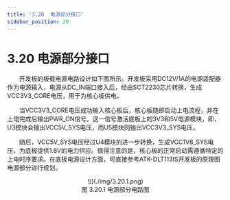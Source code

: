 ```yaml
---
title: '3.20  电源部分接口'
sidebar_position: 20
---
```


# 3.20  电源部分接口

&emsp;&emsp;开发板的板载电源电路设计如下图所示。开发板采用DC12V/1A的电源适配器作为电源输入，电源从DC_IN端口接入后，经由SCT2230芯片转换，生成VCC3V3_CORE电压，用于为核心板供电。

&emsp;&emsp;当VCC3V3_CORE电压成功输入核心板后，核心板随即启动上电流程，并在上电完成后输出PWR_ON信号。这一信号激活底板上的3V3和5V电源模块，即，U3模块会输出VCC5V_SYS电压，而U5模块则输出VCC3V3_SYS电压。

&emsp;&emsp;随后，VCC5V_SYS电压经过U4模块的进一步转换，生成VCC1V8_SYS电压，为底板提供1.8V的电力供应。值得注意的是，核心板的正常启动需遵循特定的上电时序要求。在底板电源设计方面，可直接参考ATK-DLT113IS开发板的原理图电源部分进行规划。

<center>
![](./img/3.20.1.png)<br />
图 3.20.1 电源部分电路图
</center>



